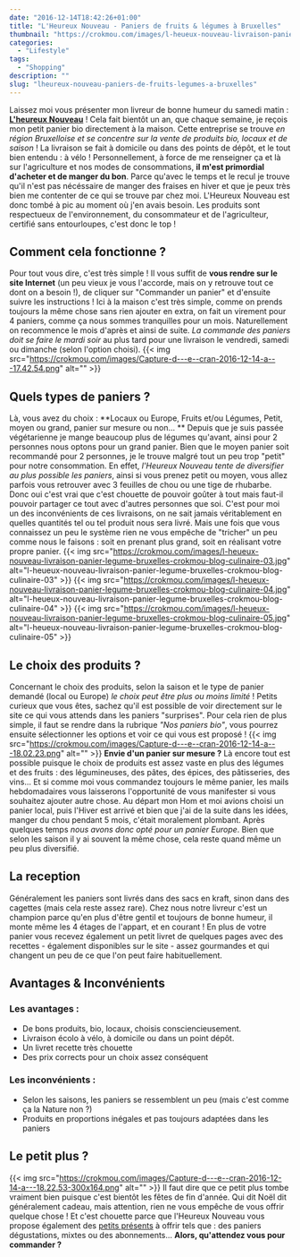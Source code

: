 ```yaml
---
date: "2016-12-14T18:42:26+01:00"
title: "L'Heureux Nouveau - Paniers de fruits & légumes à Bruxelles"
thumbnail: "https://crokmou.com/images/l-heueux-nouveau-livraison-panier-legume-bruxelles-crokmou-blog-culinaire-01.jpg"
categories:
  - "Lifestyle"
tags:
  - "Shopping"
description: ""
slug: "lheureux-nouveau-paniers-de-fruits-legumes-a-bruxelles"
---
```


Laissez moi vous présenter mon livreur de bonne humeur du samedi matin : **[L'heureux Nouveau](http://www.lheureuxnouveau.be/)** ! Cela fait bientôt un an, que chaque semaine, je reçois mon petit panier bio directement à la maison. Cette entreprise se trouve _en_ _région Bruxelloise et se concentre sur la vente de produits bio, locaux et de saison_ ! La livraison se fait à domicile ou dans des points de dépôt, et le tout bien entendu : à vélo ! Personnellement, à force de me renseigner ça et là sur l'agriculture et nos modes de consommations, **il m'est primordial d'acheter et de manger du bon**. Parce qu'avec le temps et le recul je trouve qu'il n'est pas nécéssaire de manger des fraises en hiver et que je peux très bien me contenter de ce qui se trouve par chez moi. L'Heureux Nouveau est donc tombé à pic au moment où j'en avais besoin. Les produits sont respectueux de l'environnement, du consommateur et de l'agriculteur, certifié sans entourloupes, c'est donc le top !

## Comment cela fonctionne ?

Pour tout vous dire, c'est très simple ! Il vous suffit de **vous rendre sur le site Internet** (un peu vieux je vous l'accorde, mais on y retrouve tout ce dont on a besoin !), de cliquer sur "Commander un panier" et d'ensuite suivre les instructions ! Ici à la maison c'est très simple, comme on prends toujours la même chose sans rien ajouter en extra, on fait un virement pour 4 paniers, comme ça nous sommes tranquilles pour un mois. Naturellement on recommence le mois d'après et ainsi de suite. _La commande des paniers doit se faire le mardi soir_ au plus tard pour une livraison le vendredi, samedi ou dimanche (selon l'option choisi). {{< img src="https://crokmou.com/images/Capture-d---e--cran-2016-12-14-a---17.42.54.png" alt="" >}}

## Quels types de paniers ?

Là, vous avez du choix : **Locaux ou Europe, Fruits et/ou Légumes, Petit, moyen ou grand, panier sur mesure ou non... ** Depuis que je suis passée végétarienne je mange beaucoup plus de légumes qu'avant, ainsi pour 2 personnes nous optons pour un grand panier. Bien que le moyen panier soit recommandé pour 2 personnes, je le trouve malgré tout un peu trop "petit" pour notre consommation. En effet, _l'Heureux Nouveau tente de diversifier au plus possible les paniers_, ainsi si vous prenez petit ou moyen, vous allez parfois vous retrouver avec 3 feuilles de chou ou une tige de rhubarbe. Donc oui c'est vrai que c'est chouette de pouvoir goûter à tout mais faut-il pouvoir partager ce tout avec d'autres personnes que soi. C'est pour moi un des inconvénients de ces livraisons, on ne sait jamais véritablement en quelles quantités tel ou tel produit nous sera livré. Mais une fois que vous connaissez un peu le système rien ne vous empêche de "tricher" un peu comme nous le faisons : soit en prenant plus grand, soit en réalisant votre propre panier. {{< img src="https://crokmou.com/images/l-heueux-nouveau-livraison-panier-legume-bruxelles-crokmou-blog-culinaire-03.jpg" alt="l-heueux-nouveau-livraison-panier-legume-bruxelles-crokmou-blog-culinaire-03" >}} {{< img src="https://crokmou.com/images/l-heueux-nouveau-livraison-panier-legume-bruxelles-crokmou-blog-culinaire-04.jpg" alt="l-heueux-nouveau-livraison-panier-legume-bruxelles-crokmou-blog-culinaire-04" >}} {{< img src="https://crokmou.com/images/l-heueux-nouveau-livraison-panier-legume-bruxelles-crokmou-blog-culinaire-05.jpg" alt="l-heueux-nouveau-livraison-panier-legume-bruxelles-crokmou-blog-culinaire-05" >}}

## Le choix des produits ?

Concernant le choix des produits, selon la saison et le type de panier demandé (local ou Europe) _le choix peut être plus ou moins limité_ ! Petits curieux que vous êtes, sachez qu'il est possible de voir directement sur le site ce qui vous attends dans les paniers "surprises". Pour cela rien de plus simple, il faut se rendre dans la rubrique _"Nos paniers bio"_, vous pourrez ensuite sélectionner les options et voir ce qui vous est proposé ! {{< img src="https://crokmou.com/images/Capture-d---e--cran-2016-12-14-a---18.02.23.png" alt="" >}} **Envie d'un panier sur mesure ?** Là encore tout est possible puisque le choix de produits est assez vaste en plus des légumes et des fruits : des légumineuses, des pâtes, des épices, des pâtisseries, des vins... Et si comme moi vous commandez toujours le même panier, les mails hebdomadaires vous laisserons l'opportunité de vous manifester si vous souhaitez ajouter autre chose. Au départ mon Hom et moi avions choisi un panier local, puis l'Hiver est arrivé et bien que j'ai de la suite dans les idées, manger du chou pendant 5 mois, c'était moralement plombant. Après quelques temps _nous avons donc opté pour un panier Europe_. Bien que selon les saison il y ai souvent la même chose, cela reste quand même un peu plus diversifié.

## La reception

Généralement les paniers sont livrés dans des sacs en kraft, sinon dans des cagettes (mais cela reste assez rare). Chez nous notre livreur c'est un champion parce qu'en plus d'être gentil et toujours de bonne humeur, il monte même les 4 étages de l'appart, et en courant ! En plus de votre panier vous recevez également un petit livret de quelques pages avec des recettes - également disponibles sur le site - assez gourmandes et qui changent un peu de ce que l'on peut faire habituellement.

## Avantages & Inconvénients

### Les avantages :

*   De bons produits, bio, locaux, choisis consciencieusement.
*   Livraison écolo à vélo, à domicile ou dans un point dépôt.
*   Un livret recette très chouette
*   Des prix corrects pour un choix assez conséquent

### Les inconvénients :

*   Selon les saisons, les paniers se ressemblent un peu (mais c'est comme ça la Nature non ?)
*   Produits en proportions inégales et pas toujours adaptées dans les paniers

## Le petit plus ?

{{< img src="https://crokmou.com/images/Capture-d---e--cran-2016-12-14-a---18.22.53-300x164.png" alt="" >}} Il faut dire que ce petit plus tombe vraiment bien puisque c'est bientôt les fêtes de fin d'année. Qui dit Noël dit généralement cadeau, mais attention, rien ne vous empêche de vous offrir quelque chose ! Et c'est chouette parce que l'Heureux Nouveau vous propose également des [petits présents](http://www.lheureuxnouveau.be/fr/page-21-les-paniers-dgustation) à offrir tels que : des paniers dégustations, mixtes ou des abonnements... **Alors, qu'attendez vous pour commander ?**